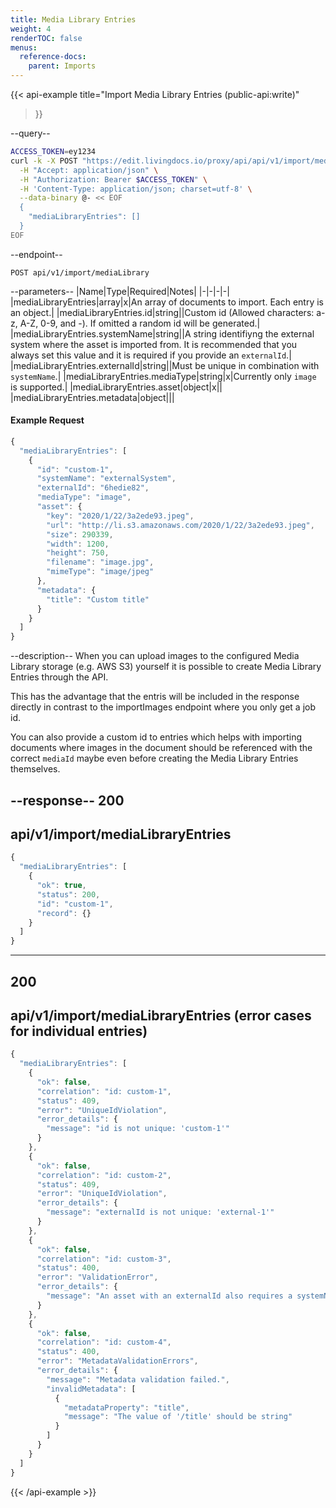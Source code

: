 ```yaml
---
title: Media Library Entries 
weight: 4
renderTOC: false
menus:
  reference-docs:
    parent: Imports
---
```


{{< api-example
  title="Import Media Library Entries (public-api:write)"
>}}

--query--

```bash
ACCESS_TOKEN=ey1234
curl -k -X POST "https://edit.livingdocs.io/proxy/api/api/v1/import/mediaLibrary" \
  -H "Accept: application/json" \
  -H "Authorization: Bearer $ACCESS_TOKEN" \
  -H 'Content-Type: application/json; charset=utf-8' \
  --data-binary @- << EOF 
  {
    "mediaLibraryEntries": []
  } 
EOF
```

--endpoint--
```
POST api/v1/import/mediaLibrary
```

--parameters--
|Name|Type|Required|Notes|
|-|-|-|-|
|mediaLibraryEntries|array|x|An array of documents to import. Each entry is an object.|
|mediaLibraryEntries.id|string||Custom id (Allowed characters: a-z, A-Z, 0-9, and -). If omitted a random id will be generated.|
|mediaLibraryEntries.systemName|string||A string identifiyng the external system where the asset is imported from. It is recommended that you always set this value and it is required if you provide an `externalId`.|
|mediaLibraryEntries.externalId|string||Must be unique in combination with `systemName`.|
|mediaLibraryEntries.mediaType|string|x|Currently only `image` is supported.|
|mediaLibraryEntries.asset|object|x||
|mediaLibraryEntries.metadata|object|||

#### Example Request
```js
{
  "mediaLibraryEntries": [
    {
      "id": "custom-1",
      "systemName": "externalSystem",
      "externalId": "6hedie82",
      "mediaType": "image",
      "asset": {
        "key": "2020/1/22/3a2ede93.jpeg",
        "url": "http://li.s3.amazonaws.com/2020/1/22/3a2ede93.jpeg",
        "size": 290339,
        "width": 1200,
        "height": 750,
        "filename": "image.jpg",
        "mimeType": "image/jpeg"
      },
      "metadata": {
        "title": "Custom title"
      }
    }
  ]
}
```

--description--
When you can upload images to the configured Media Library storage (e.g. AWS S3) yourself it is possible to create Media Library Entries through the API.

This has the advantage that the entris will be included in the response directly in contrast to the importImages endpoint where you only get a job id.

You can also provide a custom id to entries which helps with importing documents where images in the document should be referenced with the correct `mediaId` maybe even before creating the Media Library Entries themselves.

--response--
200
---
api/v1/import/mediaLibraryEntries
---
```js
{
  "mediaLibraryEntries": [
    {
      "ok": true,
      "status": 200,
      "id": "custom-1",
      "record": {}
    }
  ]
}
```
-----
200
---
api/v1/import/mediaLibraryEntries (error cases for individual entries)
---
```js
{
  "mediaLibraryEntries": [
    {
      "ok": false,
      "correlation": "id: custom-1",
      "status": 409,
      "error": "UniqueIdViolation",
      "error_details": {
        "message": "id is not unique: 'custom-1'"
      }
    },
    {
      "ok": false,
      "correlation": "id: custom-2",
      "status": 409,
      "error": "UniqueIdViolation",
      "error_details": {
        "message": "externalId is not unique: 'external-1'"
      }
    },
    {
      "ok": false,
      "correlation": "id: custom-3",
      "status": 400,
      "error": "ValidationError",
      "error_details": {
        "message": "An asset with an externalId also requires a systemName"
      }
    },
    {
      "ok": false,
      "correlation": "id: custom-4",
      "status": 400,
      "error": "MetadataValidationErrors",
      "error_details": {
        "message": "Metadata validation failed.",
        "invalidMetadata": [
          {
            "metadataProperty": "title",
            "message": "The value of '/title' should be string"
          }
        ]
      }
    }
  ]
}
```

{{< /api-example >}}
